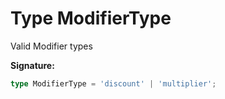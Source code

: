 
# Type ModifierType

Valid Modifier types

<b>Signature:</b>

```typescript
type ModifierType = 'discount' | 'multiplier';
```
